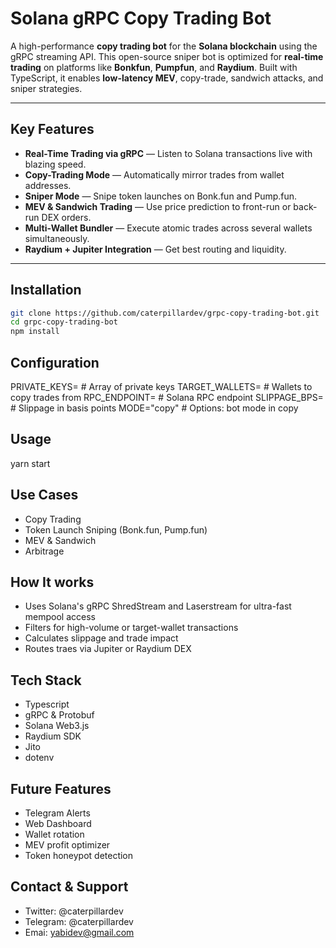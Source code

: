 # Solana gRPC Copy Trading Bot

A high-performance **copy trading bot** for the **Solana blockchain** using the gRPC streaming API. This open-source sniper bot is optimized for **real-time trading** on platforms like **Bonkfun**, **Pumpfun**, and **Raydium**. Built with TypeScript, it enables **low-latency MEV**, copy-trade, sandwich attacks, and sniper strategies.

---

## Key Features

- **Real-Time Trading via gRPC** — Listen to Solana transactions live with blazing speed.
- **Copy-Trading Mode** — Automatically mirror trades from wallet addresses.
- **Sniper Mode** — Snipe token launches on Bonk.fun and Pump.fun.
- **MEV & Sandwich Trading** — Use price prediction to front-run or back-run DEX orders.
- **Multi-Wallet Bundler** — Execute atomic trades across several wallets simultaneously.
- **Raydium + Jupiter Integration** — Get best routing and liquidity.

---

## Installation

```bash
git clone https://github.com/caterpillardev/grpc-copy-trading-bot.git
cd grpc-copy-trading-bot
npm install

```
## Configuration
PRIVATE_KEYS=         # Array of private keys
TARGET_WALLETS=       # Wallets to copy trades from
RPC_ENDPOINT=         # Solana RPC endpoint
SLIPPAGE_BPS=         # Slippage in basis points
MODE="copy"           # Options: bot mode in copy

## Usage

yarn start

## Use Cases

 - Copy Trading                             
 - Token Launch Sniping (Bonk.fun, Pump.fun) 
 - MEV & Sandwich                           
 - Arbitrage    

## How It works
- Uses Solana's gRPC ShredStream and Laserstream for ultra-fast mempool access
- Filters for high-volume or target-wallet transactions
- Calculates slippage and trade impact
- Routes traes via Jupiter or Raydium DEX

## Tech Stack
- Typescript                         
- gRPC & Protobuf
- Solana Web3.js
- Raydium SDK
- Jito
- dotenv
## Future Features
- Telegram Alerts
- Web Dashboard
- Wallet rotation
- MEV profit optimizer
- Token honeypot detection
## Contact & Support
- Twitter: @caterpillardev
- Telegram: @caterpillardev
- Emai: yabidev@gmail.com
